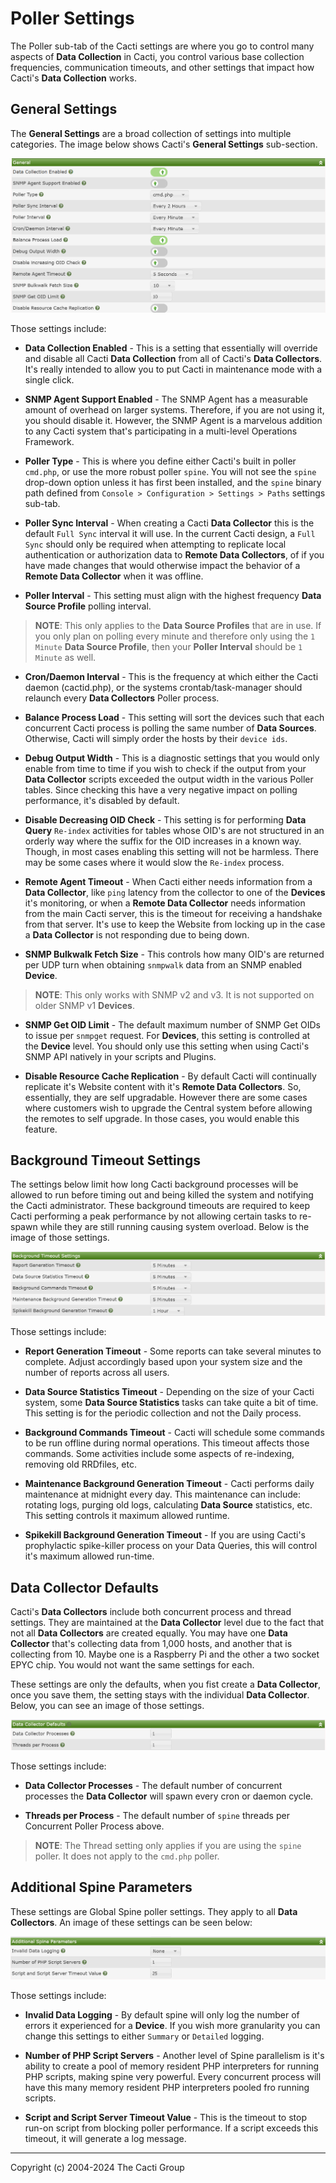 # Poller Settings

The Poller sub-tab of the Cacti settings are where you go to control
many aspects of **Data Collection** in Cacti, you control various base
collection frequencies, communication timeouts, and other settings that
impact how Cacti's **Data Collection** works.

## General Settings

The **General Settings** are a broad collection of settings into
multiple categories.  The image below shows Cacti's **General Settings**
sub-section.

![Settings Poller General](images/settings-poller-general.png)

Those settings include:

- **Data Collection Enabled** - This is a setting that essentially will
  override and disable all Cacti **Data Collection** from all of Cacti's
  **Data Collectors**.  It's really intended to allow you to put Cacti
  in maintenance mode with a single click.

- **SNMP Agent Support Enabled** - The SNMP Agent has a measurable amount
  of overhead on larger systems.  Therefore, if you are not using it, you
  should disable it.  However, the SNMP Agent is a marvelous addition to
  any Cacti system that's participating in a multi-level Operations
  Framework.

- **Poller Type** - This is where you define either Cacti's built in poller
  `cmd.php`, or use the more robust poller `spine`.  You will not see the
  `spine` drop-down option unless it has first been installed, and the
  `spine` binary path defined from
  `Console > Configuration > Settings > Paths` settings sub-tab.

- **Poller Sync Interval** - When creating a Cacti **Data Collector**
  this is the default `Full Sync` interval it will use.  In the current
  Cacti design, a `Full Sync` should only be required when attempting
  to replicate local authentication or authorization data to
  **Remote Data Collectors**, of if you have made changes that would
  otherwise impact the behavior of a **Remote Data Collector** when it
  was offline.

- **Poller Interval** - This setting must align with the highest frequency
  **Data Source Profile** polling interval.

> **NOTE**: This only applies to the **Data Source Profiles** that are in
> use.  If you only plan on polling every minute and therefore only using
> the `1 Minute` **Data Source Profile**, then your **Poller Interval**
> should be `1 Minute` as well.

- **Cron/Daemon Interval** - This is the frequency at which either the Cacti
  daemon (cactid.php), or the systems crontab/task-manager should relaunch
  every **Data Collectors** Poller process.

- **Balance Process Load** - This setting will sort the devices such that
  each concurrent Cacti process is polling the same number of **Data Sources**.
  Otherwise, Cacti will simply order the hosts by their `device ids`.

- **Debug Output Width** - This is a diagnostic settings that you would only
  enable from time to time if you wish to check if the output from your
  **Data Collector** scripts exceeded the output width in the various
  Poller tables.  Since checking this have a very negative impact on
  polling performance, it's disabled by default.

- **Disable Decreasing OID Check** - This setting is for performing
  **Data Query** `Re-index` activities for tables whose OID's are not
  structured in an orderly way where the suffix for the OID increases
  in a known way.  Though, in most cases enabling this setting will
  not be harmless.  There may be some cases where it would slow the
  `Re-index` process.

- **Remote Agent Timeout** - When Cacti either needs information from
  a **Data Collector**, like `ping` latency from the collector to one
  of the **Devices** it's monitoring, or when a **Remote Data Collector**
  needs information from the main Cacti server, this is the timeout
  for receiving a handshake from that server.  It's use to keep the
  Website from locking up in the case a **Data Collector** is not
  responding due to being down.

- **SNMP Bulkwalk Fetch Size** - This controls how many OID's are
  returned per UDP turn when obtaining `snmpwalk` data from an
  SNMP enabled **Device**.

> **NOTE**: This only works with SNMP v2 and v3.  It is not supported
> on older SNMP v1 **Devices**.

- **SNMP Get OID Limit** - The default maximum number of SNMP Get
  OIDs to issue per `snmpget` request.  For **Devices**, this setting
  is controlled at the **Device** level.  You should only use this
  setting when using Cacti's SNMP API natively in your scripts
  and Plugins.

- **Disable Resource Cache Replication** - By default Cacti will
  continually replicate it's Website content with it's
  **Remote Data Collectors**.  So, essentially, they are self
  upgradable.  However there are some cases where customers wish
  to upgrade the Central system before allowing the remotes
  to self upgrade.  In those cases, you would enable this feature.

## Background Timeout Settings

The settings below limit how long Cacti background processes will be
allowed to run before timing out and being killed the system and
notifying the Cacti administrator.  These background timeouts are
required to keep Cacti performing a peak performance by not allowing
certain tasks to re-spawn while they are still running causing
system overload.  Below is the image of those settings.

![Background Timeout Settings](images/settings-poller-background.png)

Those settings include:

- **Report Generation Timeout** - Some reports can take several minutes
  to complete.  Adjust accordingly based upon your system size and
  the number of reports across all users.

- **Data Source Statistics Timeout** - Depending on the size of your
  Cacti system, some **Data Source Statistics** tasks can take quite
  a bit of time.  This setting is for the periodic collection and
  not the Daily process.

- **Background Commands Timeout** - Cacti will schedule some commands
  to be run offline during normal operations.  This timeout affects
  those commands.  Some activities include some aspects of re-indexing,
  removing old RRDfiles, etc.

- **Maintenance Background Generation Timeout** - Cacti performs daily
  maintenance at midnight every day.  This maintenance can include:
  rotating logs, purging old logs, calculating **Data Source**
  statistics, etc.  This setting controls it maximum allowed runtime.

- **Spikekill Background Generation Timeout** - If you are using Cacti's
  prophylactic spike-killer process on your Data Queries, this will control
  it's maximum allowed run-time.

## Data Collector Defaults

Cacti's **Data Collectors** include both concurrent process and thread
settings.  They are maintained at the **Data Collector** level due to the
fact that not all **Data Collectors** are created equally.  You may have
one **Data Collector** that's collecting data from 1,000 hosts, and another
that is collecting from 10.  Maybe one is a Raspberry Pi and the other
a two socket EPYC chip.  You would not want the same settings for each.

These settings are only the defaults, when you fist create a
**Data Collector**, once you save them, the setting stays with the
individual **Data Collector**.  Below, you can see an image of those
settings.

![Data Collector Defaults](images/settings-poller-data-collector.png)

Those settings include:

- **Data Collector Processes** - The default number of concurrent
  processes the **Data Collector** will spawn every cron or daemon
  cycle.

- **Threads per Process** - The default number of `spine` threads
  per Concurrent Poller Process above.

> **NOTE**: The Thread setting only applies if you are using the
> `spine` poller.  It does not apply to the `cmd.php` poller.

## Additional Spine Parameters

These settings are Global Spine poller settings.  They apply to all
**Data Collectors**.  An image of these settings can be seen below:

![Additional Spine Parameters](images/settings-poller-spine.png)

Those settings include:

- **Invalid Data Logging** - By default spine will only log the number
  of errors it experienced for a **Device**.  If you wish more
  granularity you can change this settings to either `Summary`
  or `Detailed` logging.

- **Number of PHP Script Servers** - Another level of Spine parallelism
  is it's ability to create a pool of memory resident PHP
  interpreters for running PHP scripts, making spine very powerful.
  Every concurrent process will have this many memory resident
  PHP interpreters pooled fro running scripts.

- **Script and Script Server Timeout Value** - This is the timeout
  to stop run-on script from blocking poller performance.  If a script
  exceeds this timeout, it will generate a log message.

---
Copyright (c) 2004-2024 The Cacti Group
